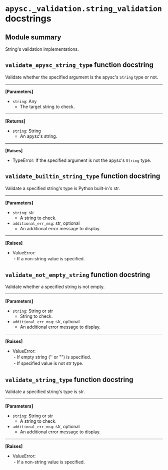 # `apysc._validation.string_validation` docstrings

## Module summary

String's validation implementations.

## `validate_apysc_string_type` function docstring

Validate whether the specified argument is the apysc's `String` type or not.<hr>

**[Parameters]**

- `string`: Any
  - The target string to check.

<hr>

**[Returns]**

- `string`: String
  - An apysc's string.

<hr>

**[Raises]**

- TypeError: If the specified argument is not the apysc's `String` type.

## `validate_builtin_string_type` function docstring

Validate a specified string's type is Python built-in's str.<hr>

**[Parameters]**

- `string`: str
  - A string to check.
- `additional_err_msg`: str, optional
  - An additional error message to display.

<hr>

**[Raises]**

- ValueError: <br> ・If a non-string value is specified.

## `validate_not_empty_string` function docstring

Validate whether a specified string is not empty.<hr>

**[Parameters]**

- `string`: String or str
  - String to check.
- `additional_err_msg`: str, optional
  - An additional error message to display.

<hr>

**[Raises]**

- ValueError: <br> ・If empty string ('' or "") is specified. <br> ・If specified value is not str type.

## `validate_string_type` function docstring

Validate a specified string's type is str.<hr>

**[Parameters]**

- `string`: String or str
  - A string to check.
- `additional_err_msg`: str, optional
  - An additional error message to display.

<hr>

**[Raises]**

- ValueError: <br> ・If a non-string value is specified.